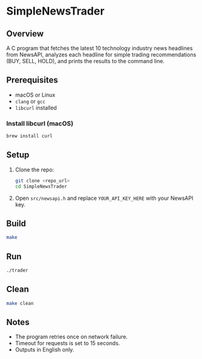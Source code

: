 # SimpleNewsTrader

## Overview
A C program that fetches the latest 10 technology industry news headlines from NewsAPI, analyzes each headline for simple trading recommendations (BUY, SELL, HOLD), and prints the results to the command line.

## Prerequisites
- macOS or Linux
- `clang` or `gcc`
- `libcurl` installed

### Install libcurl (macOS)
```bash
brew install curl
```

## Setup
1. Clone the repo:
   ```bash
   git clone <repo_url>
   cd SimpleNewsTrader
   ```
2. Open `src/newsapi.h` and replace `YOUR_API_KEY_HERE` with your NewsAPI key.

## Build
```bash
make
```

## Run
```bash
./trader
```

## Clean
```bash
make clean
```

## Notes
- The program retries once on network failure.
- Timeout for requests is set to 15 seconds.
- Outputs in English only.
